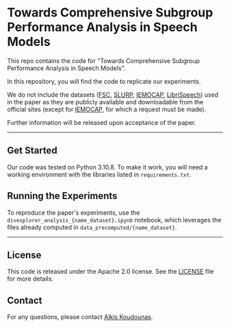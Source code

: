 # Towards Comprehensive Subgroup Performance Analysis in Speech Models
This repo contains the code for "Towards Comprehensive Subgroup Performance Analysis in Speech Models".

In this repository, you will find the code to replicate our experiments.  

We do not include the datasets ([FSC](https://fluent.ai/fluent-speech-commands-a-dataset-for-spoken-language-understanding-research/), [SLURP](https://github.com/pswietojanski/slurp), [IEMOCAP](https://sail.usc.edu/iemocap/), [LibriSpeech](https://www.openslr.org/12)) used in the paper as they are publicly available and downloadable from the official sites (except for [IEMOCAP](https://sail.usc.edu/iemocap/), for which a request must be made).

Further information will be released upon acceptance of the paper.

------------------  

## Get Started
Our code was tested on Python 3.10.8. To make it work, you will need a working environment with the libraries listed in `requirements.txt`.

## Running the Experiments
To reproduce the paper's experiments, use the `divexplorer_analysis_{name_dataset}.ipynb` notebook, which leverages the files already computed in `data_precomputed/{name_dataset}`. 

------------------ 

## License
This code is released under the Apache 2.0 license. See the [LICENSE](LICENSE) file for more details.

## Contact
For any questions, please contact [Alkis Koudounas](mailto:alkis.koudounas@polito.it).
